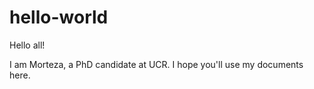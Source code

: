 # hello-world
Hello all!

I am Morteza, a PhD candidate at UCR. I hope you'll use my documents here.

